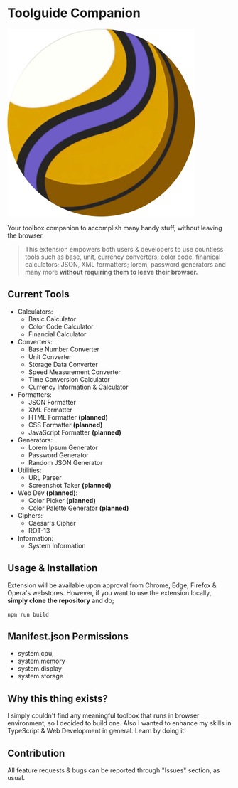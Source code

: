 # Toolguide Companion

![Toolguide Companion Logo](images/logo/final-icon-without-text-minified.png)

Your toolbox companion to accomplish many handy stuff, without leaving the browser.

> This extension empowers both users & developers to use countless tools such as base, unit, currency converters; color code, finanical calculators; JSON, XML formatters; lorem, password generators and many more **without requiring them to leave their browser.**

## Current Tools

 - Calculators:
	 - Basic Calculator
	 - Color Code Calculator
	 - Financial Calculator
- Converters:
	- Base Number Converter
	- Unit Converter
	- Storage Data Converter
	- Speed Measurement Converter
	- Time Conversion Calculator
	- Currency Information & Calculator
- Formatters:
	- JSON Formatter
	- XML Formatter
	- HTML Formatter **(planned)**
	- CSS Formatter **(planned)**
	- JavaScript Formatter  **(planned)**
- Generators:
	- Lorem Ipsum Generator
	- Password Generator
	- Random JSON Generator
- Utilities:
	- URL Parser
	- Screenshot Taker **(planned)**
- Web Dev **(planned)**:
    - Color Picker **(planned)**
    - Color Palette Generator **(planned)**
- Ciphers:
	- Caesar's Cipher
	- ROT-13
- Information:
    - System Information

## Usage & Installation

Extension will be available upon approval from Chrome, Edge, Firefox & Opera's webstores. However, if you want to use the extension locally, **simply clone the repository** and do;

`npm run build`

## Manifest.json Permissions

- system.cpu,
- system.memory
- system.display
- system.storage

## Why this thing exists?

I simply couldn't find any meaningful toolbox that runs in browser environment, so I decided to build one. Also I wanted to enhance my skills in TypeScript & Web Development in general. Learn by doing it!

## Contribution

All feature requests & bugs can be reported through "Issues" section, as usual.
